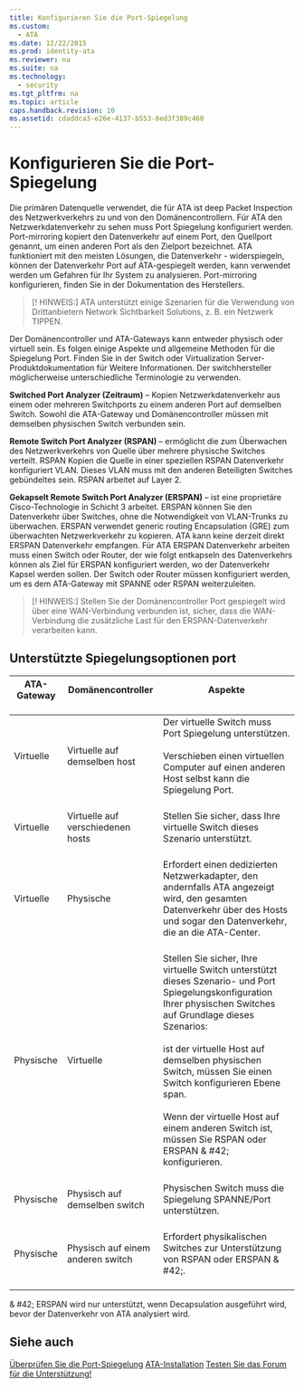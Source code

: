 ```yaml
---
title: Konfigurieren Sie die Port-Spiegelung
ms.custom: 
  - ATA
ms.date: 12/22/2015
ms.prod: identity-ata
ms.reviewer: na
ms.suite: na
ms.technology: 
  - security
ms.tgt_pltfrm: na
ms.topic: article
caps.handback.revision: 10
ms.assetid: cdaddca3-e26e-4137-b553-8ed3f389c460
---
```

# Konfigurieren Sie die Port-Spiegelung
Die primären Datenquelle verwendet, die für ATA ist deep Packet Inspection des Netzwerkverkehrs zu und von den Domänencontrollern. Für ATA den Netzwerkdatenverkehr zu sehen muss Port Spiegelung konfiguriert werden. Port-mirroring kopiert den Datenverkehr auf einem Port, den Quellport genannt, um einen anderen Port als den Zielport bezeichnet. ATA funktioniert mit den meisten Lösungen, die Datenverkehr - widerspiegeln, können der Datenverkehr Port auf ATA-gespiegelt werden, kann verwendet werden um Gefahren für Ihr System zu analysieren. Port-mirroring konfigurieren, finden Sie in der Dokumentation des Herstellers.

> [! HINWEIS:]
> ATA unterstützt einige Szenarien für die Verwendung von Drittanbietern Network Sichtbarkeit Solutions, z. B. ein Netzwerk TIPPEN.

Der Domänencontroller und ATA-Gateways kann entweder physisch oder virtuell sein. Es folgen einige Aspekte und allgemeine Methoden für die Spiegelung Port. Finden Sie in der Switch oder Virtualization Server-Produktdokumentation für Weitere Informationen. Der switchhersteller möglicherweise unterschiedliche Terminologie zu verwenden.

**Switched Port Analyzer (Zeitraum)** – Kopien Netzwerkdatenverkehr aus einem oder mehreren Switchports zu einem anderen Port auf demselben Switch. Sowohl die ATA-Gateway und Domänencontroller müssen mit demselben physischen Switch verbunden sein.

**Remote Switch Port Analyzer (RSPAN)** – ermöglicht die zum Überwachen des Netzwerkverkehrs von Quelle über mehrere physische Switches verteilt. RSPAN Kopien die Quelle in einer speziellen RSPAN Datenverkehr konfiguriert VLAN. Dieses VLAN muss mit den anderen Beteiligten Switches gebündeltes sein. RSPAN arbeitet auf Layer 2.

**Gekapselt Remote Switch Port Analyzer (ERSPAN)** – ist eine proprietäre Cisco-Technologie in Schicht 3 arbeitet. ERSPAN können Sie den Datenverkehr über Switches, ohne die Notwendigkeit von VLAN-Trunks zu überwachen. ERSPAN verwendet generic routing Encapsulation (GRE) zum überwachten Netzwerkverkehr zu kopieren. ATA kann keine derzeit direkt ERSPAN Datenverkehr empfangen. Für ATA ERSPAN Datenverkehr arbeiten muss einen Switch oder Router, der wie folgt entkapseln des Datenverkehrs können als Ziel für ERSPAN konfiguriert werden, wo der Datenverkehr Kapsel werden sollen. Der Switch oder Router müssen konfiguriert werden, um es dem ATA-Gateway mit SPANNE oder RSPAN weiterzuleiten.

> [! HINWEIS:]
> Stellen Sie der Domänencontroller Port gespiegelt wird über eine WAN-Verbindung verbunden ist, sicher, dass die WAN-Verbindung die zusätzliche Last für den ERSPAN-Datenverkehr verarbeiten kann.


## Unterstützte Spiegelungsoptionen port

| ATA-Gateway<br /><br />| Domänencontroller<br /><br />| Aspekte<br /><br />|
|---------------|---------------------|------------------|
| Virtuelle<br /><br />| Virtuelle auf demselben host<br /><br />| Der virtuelle Switch muss Port Spiegelung unterstützen.<br /><br />Verschieben einen virtuellen Computer auf einen anderen Host selbst kann die Spiegelung Port.<br /><br />|
| Virtuelle<br /><br />| Virtuelle auf verschiedenen hosts<br /><br />| Stellen Sie sicher, dass Ihre virtuelle Switch dieses Szenario unterstützt.<br /><br />|
| Virtuelle<br /><br />| Physische<br /><br />| Erfordert einen dedizierten Netzwerkadapter, den andernfalls ATA angezeigt wird, den gesamten Datenverkehr über des Hosts und sogar den Datenverkehr, die an die ATA-Center.<br /><br />|
| Physische<br /><br />| Virtuelle<br /><br />| Stellen Sie sicher, Ihre virtuelle Switch unterstützt dieses Szenario- und Port Spiegelungskonfiguration Ihrer physischen Switches auf Grundlage dieses Szenarios:<br /><br />ist der virtuelle Host auf demselben physischen Switch, müssen Sie einen Switch konfigurieren Ebene span.<br /><br />Wenn der virtuelle Host auf einem anderen Switch ist, müssen Sie RSPAN oder ERSPAN & #42; konfigurieren.<br /><br />|
| Physische<br /><br />| Physisch auf demselben switch<br /><br />| Physischen Switch muss die Spiegelung SPANNE/Port unterstützen.<br /><br />|
| Physische<br /><br />| Physisch auf einem anderen switch<br /><br />| Erfordert physikalischen Switches zur Unterstützung von RSPAN oder ERSPAN & #42;.<br /><br />|
& #42; ERSPAN wird nur unterstützt, wenn Decapsulation ausgeführt wird, bevor der Datenverkehr von ATA analysiert wird.


## Siehe auch

[Überprüfen Sie die Port-Spiegelung](/Topic/Validate+Port+Mirroring.md)
[ATA-Installation](/Topic/ATA+Installation.md)
[Testen Sie das Forum für die Unterstützung!](https://social.technet.microsoft.com/Forums/security/en-US/home?forum=mata)





